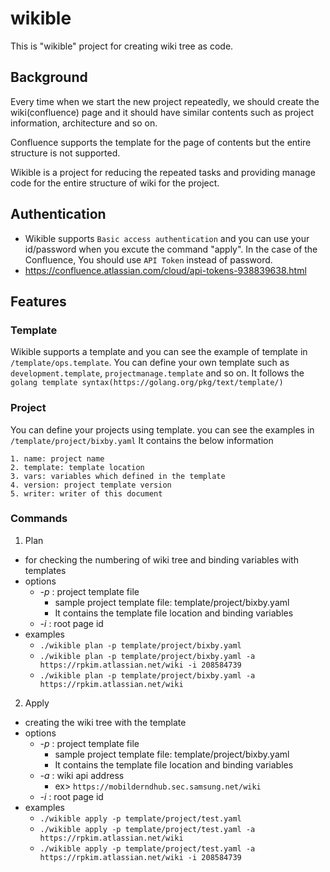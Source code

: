 # wikible
This is "wikible" project for creating wiki tree as code.

## Background
Every time when we start the new project repeatedly, we should create the wiki(confluence) page and it should have similar contents such as project information, architecture and so on.

Confluence supports the template for the page of contents but the entire structure is not supported.

Wikible is a project for reducing the repeated tasks and providing manage code for the entire structure of wiki for the project.

## Authentication
- Wikible supports `Basic access authentication` and you can use your id/password when you excute the command "apply".
In the case of the Confluence, You should use `API Token` instead of password.
- https://confluence.atlassian.com/cloud/api-tokens-938839638.html


## Features
### Template
Wikible supports a template and you can see the example of template in `/template/ops.template`.
You can define your own template such as `development.template`, `projectmanage.template` and so on.
It follows the `golang template syntax(https://golang.org/pkg/text/template/)`


### Project
You can define your projects using template. you can see the examples in `/template/project/bixby.yaml`
It contains the below information
```
1. name: project name
2. template: template location
3. vars: variables which defined in the template
4. version: project template version
5. writer: writer of this document
```

### Commands
1. Plan
- for checking the numbering of wiki tree and binding variables with templates
- options
  - *-p* : project template file
    - sample project template file: template/project/bixby.yaml
    - It contains the template file location and binding variables
  - *-i* : root page id 
- examples
  - `./wikible plan -p template/project/bixby.yaml`
  - `./wikible plan -p template/project/bixby.yaml -a https://rpkim.atlassian.net/wiki -i 208584739`
  - `./wikible plan -p template/project/bixby.yaml -a https://rpkim.atlassian.net/wiki`
  
2. Apply
- creating the wiki tree with the template
- options
  - *-p* : project template file
    - sample project template file: template/project/bixby.yaml
    - It contains the template file location and binding variables
  - *-a* : wiki api address
    - ex> `https://mobilderndhub.sec.samsung.net/wiki`
  - *-i* : root page id 
- examples
  - `./wikible apply -p template/project/test.yaml`
  - `./wikible apply -p template/project/test.yaml -a https://rpkim.atlassian.net/wiki`
  - `./wikible apply -p template/project/test.yaml -a https://rpkim.atlassian.net/wiki -i 208584739`

